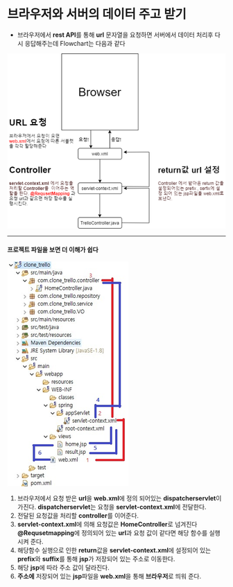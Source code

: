 # 브라우저와 서버의 데이터 주고 받기

- 브라우저에서 **rest API**를 통해 **url** 문자열을 요청하면 서버에서 데이터 처리후 다시 응답해주는데 Flowchart는 다음과 같다

![flowchart](.\readme\data.png)

-----

#### 프로젝트 파일을 보면 더 이해가 쉽다

![](.\readme\dataSend.jpg)

1. 브라우저에서 요청 받은 **url**을 **web.xml**에 정의 되어있는 **dispatcherservlet**이 가진다. **dispatcherservlet**는 요청을 **servlet-context.xml**에 전달한다.
2. 전달된 요청값을 처리할  **controller**를 이어준다.
3. **servlet-context.xml**에 의해 요청값은 **HomeController**로 넘겨진다 **@Requsetmapping**에 정의되어 있는 **url**과 요청 값이 같다면 해당 함수를 실행시켜 준다.
4. 해당함수 실행으로 인한 **return**값을 **servlet-context.xml**에 설정되어 있는 **prefix**와 **suffix**를 통해 **jsp**가 저장되어 있는 주소로 이동한다.
5. 해당 **jsp**에 따라 주소 값이 달라진다.
6. **주소에** 저장되어 있는 **jsp**파일을 **web.xml**을 통해 **브라우저**로 띄워 준다.
